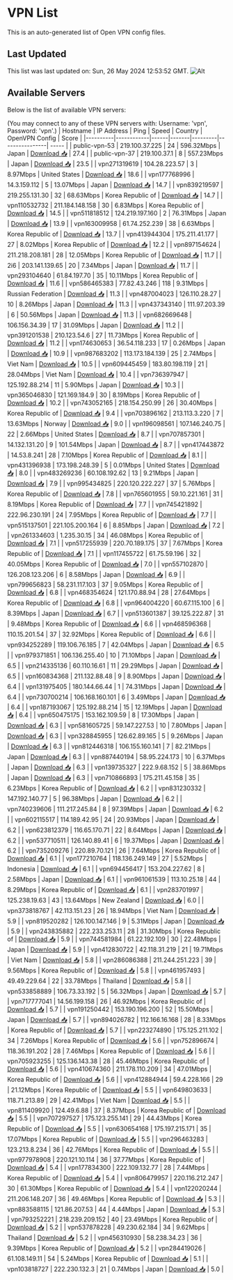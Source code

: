 # VPN List

This is an auto-generated list of Open VPN config files.

## Last Updated

This list was last updated on: Sun, 26 May 2024 12:53:52 GMT.
![Alt](https://repobeats.axiom.co/api/embed/186b98318ef1479477931607c1ad7d823f12451f.svg "Repobeats analytics image")

## Available Servers

Below is the list of available VPN servers:

(You may connect to any of these VPN servers with: Username: 'vpn', Password: 'vpn'.)
| Hostname | IP Address | Ping | Speed | Country | OpenVPN Config | Score |
|----------|------------|------|-------|---------|----------------| ----- |
| public-vpn-53 | 219.100.37.225 | 24 | 596.32Mbps | Japan | [Download 📥](./configs/server_0_JP.ovpn) | 27.4 |
| public-vpn-37 | 219.100.37.1 | 8 | 557.23Mbps | Japan | [Download 📥](./configs/server_1_JP.ovpn) | 23.5 |
| vpn271319619 | 104.28.223.57 | 3 | 8.97Mbps | United States | [Download 📥](./configs/server_2_US.ovpn) | 18.6 |
| vpn177768996 | 14.3.159.112 | 5 | 13.07Mbps | Japan | [Download 📥](./configs/server_3_JP.ovpn) | 14.7 |
| vpn839219597 | 219.255.131.30 | 32 | 68.63Mbps | Korea Republic of | [Download 📥](./configs/server_4_KR.ovpn) | 14.7 |
| vpn110532732 | 211.184.148.158 | 30 | 6.83Mbps | Korea Republic of | [Download 📥](./configs/server_5_KR.ovpn) | 14.5 |
| vpn511818512 | 124.219.197.160 | 2 | 76.31Mbps | Japan | [Download 📥](./configs/server_6_JP.ovpn) | 13.9 |
| vpn163009958 | 61.74.252.239 | 38 | 6.63Mbps | Korea Republic of | [Download 📥](./configs/server_7_KR.ovpn) | 13.7 |
| vpn413944304 | 175.211.41.177 | 27 | 8.02Mbps | Korea Republic of | [Download 📥](./configs/server_8_KR.ovpn) | 12.2 |
| vpn897154624 | 211.218.208.181 | 28 | 12.05Mbps | Korea Republic of | [Download 📥](./configs/server_9_KR.ovpn) | 11.7 |
| 2i6 | 203.141.139.65 | 20 | 7.34Mbps | Japan | [Download 📥](./configs/server_10_JP.ovpn) | 11.7 |
| vpn293104640 | 61.84.197.70 | 35 | 10.11Mbps | Korea Republic of | [Download 📥](./configs/server_11_KR.ovpn) | 11.6 |
| vpn586465383 | 77.82.43.246 | 118 | 9.31Mbps | Russian Federation | [Download 📥](./configs/server_12_RU.ovpn) | 11.3 |
| vpn487004023 | 126.110.28.27 | 10 | 8.26Mbps | Japan | [Download 📥](./configs/server_13_JP.ovpn) | 11.3 |
| vpn437343140 | 111.97.203.39 | 6 | 50.56Mbps | Japan | [Download 📥](./configs/server_14_JP.ovpn) | 11.3 |
| vpn682669648 | 106.156.34.39 | 17 | 31.09Mbps | Japan | [Download 📥](./configs/server_15_JP.ovpn) | 11.2 |
| vpn391201538 | 210.123.54.6 | 27 | 11.73Mbps | Korea Republic of | [Download 📥](./configs/server_16_KR.ovpn) | 11.2 |
| vpn174630653 | 36.54.118.233 | 17 | 0.26Mbps | Japan | [Download 📥](./configs/server_17_JP.ovpn) | 10.9 |
| vpn987683202 | 113.173.184.139 | 25 | 2.74Mbps | Viet Nam | [Download 📥](./configs/server_18_VN.ovpn) | 10.5 |
| vpn609445459 | 183.80.198.119 | 21 | 28.04Mbps | Viet Nam | [Download 📥](./configs/server_19_VN.ovpn) | 10.4 |
| vpn736397947 | 125.192.88.214 | 11 | 5.90Mbps | Japan | [Download 📥](./configs/server_20_JP.ovpn) | 10.3 |
| vpn365046830 | 121.169.184.9 | 30 | 8.19Mbps | Korea Republic of | [Download 📥](./configs/server_21_KR.ovpn) | 10.2 |
| vpn743052165 | 218.154.250.99 | 26 | 30.40Mbps | Korea Republic of | [Download 📥](./configs/server_22_KR.ovpn) | 9.4 |
| vpn703896162 | 213.113.3.220 | 7 | 13.63Mbps | Norway | [Download 📥](./configs/server_23_NO.ovpn) | 9.0 |
| vpn196098561 | 107.146.240.75 | 22 | 2.66Mbps | United States | [Download 📥](./configs/server_24_US.ovpn) | 8.7 |
| vpn707857301 | 14.132.131.20 | 9 | 101.54Mbps | Japan | [Download 📥](./configs/server_25_JP.ovpn) | 8.7 |
| vpn417443872 | 14.53.8.241 | 28 | 7.10Mbps | Korea Republic of | [Download 📥](./configs/server_26_KR.ovpn) | 8.1 |
| vpn431396938 | 173.198.248.39 | 5 | 0.01Mbps | United States | [Download 📥](./configs/server_27_US.ovpn) | 8.0 |
| vpn483269236 | 60.108.192.62 | 13 | 9.21Mbps | Japan | [Download 📥](./configs/server_28_JP.ovpn) | 7.9 |
| vpn995434825 | 220.120.222.227 | 37 | 5.76Mbps | Korea Republic of | [Download 📥](./configs/server_29_KR.ovpn) | 7.8 |
| vpn765601955 | 59.10.221.161 | 31 | 8.19Mbps | Korea Republic of | [Download 📥](./configs/server_30_KR.ovpn) | 7.7 |
| vpn745421892 | 222.96.230.191 | 24 | 7.95Mbps | Korea Republic of | [Download 📥](./configs/server_31_KR.ovpn) | 7.7 |
| vpn515137501 | 221.105.200.164 | 6 | 8.85Mbps | Japan | [Download 📥](./configs/server_32_JP.ovpn) | 7.2 |
| vpn261334603 | 1.235.30.15 | 34 | 46.08Mbps | Korea Republic of | [Download 📥](./configs/server_33_KR.ovpn) | 7.1 |
| vpn517255939 | 220.70.189.175 | 37 | 7.67Mbps | Korea Republic of | [Download 📥](./configs/server_34_KR.ovpn) | 7.1 |
| vpn117455722 | 61.75.59.196 | 32 | 40.05Mbps | Korea Republic of | [Download 📥](./configs/server_35_KR.ovpn) | 7.0 |
| vpn557102870 | 126.208.123.206 | 6 | 8.58Mbps | Japan | [Download 📥](./configs/server_36_JP.ovpn) | 6.9 |
| vpn799656823 | 58.231.117.103 | 37 | 9.05Mbps | Korea Republic of | [Download 📥](./configs/server_37_KR.ovpn) | 6.8 |
| vpn468354624 | 121.170.88.94 | 28 | 27.64Mbps | Korea Republic of | [Download 📥](./configs/server_38_KR.ovpn) | 6.8 |
| vpn964004220 | 60.67.115.100 | 6 | 8.39Mbps | Japan | [Download 📥](./configs/server_39_JP.ovpn) | 6.7 |
| vpn513601387 | 39.125.222.87 | 31 | 9.48Mbps | Korea Republic of | [Download 📥](./configs/server_40_KR.ovpn) | 6.6 |
| vpn468596368 | 110.15.201.54 | 37 | 32.92Mbps | Korea Republic of | [Download 📥](./configs/server_41_KR.ovpn) | 6.6 |
| vpn934252289 | 119.106.76.185 | 7 | 42.04Mbps | Japan | [Download 📥](./configs/server_42_JP.ovpn) | 6.5 |
| vpn979371851 | 106.136.255.40 | 10 | 71.10Mbps | Japan | [Download 📥](./configs/server_43_JP.ovpn) | 6.5 |
| vpn214335136 | 60.110.16.61 | 11 | 29.29Mbps | Japan | [Download 📥](./configs/server_44_JP.ovpn) | 6.5 |
| vpn160834368 | 211.132.88.48 | 9 | 8.90Mbps | Japan | [Download 📥](./configs/server_45_JP.ovpn) | 6.4 |
| vpn131975405 | 180.144.66.44 | 1 | 74.31Mbps | Japan | [Download 📥](./configs/server_46_JP.ovpn) | 6.4 |
| vpn730700214 | 106.168.160.101 | 6 | 3.49Mbps | Japan | [Download 📥](./configs/server_47_JP.ovpn) | 6.4 |
| vpn187193067 | 125.192.88.214 | 15 | 12.19Mbps | Japan | [Download 📥](./configs/server_48_JP.ovpn) | 6.4 |
| vpn650475175 | 153.162.109.59 | 8 | 17.30Mbps | Japan | [Download 📥](./configs/server_49_JP.ovpn) | 6.3 |
| vpn581605725 | 59.147.227.53 | 10 | 7.80Mbps | Japan | [Download 📥](./configs/server_50_JP.ovpn) | 6.3 |
| vpn328845955 | 126.62.89.165 | 5 | 9.26Mbps | Japan | [Download 📥](./configs/server_51_JP.ovpn) | 6.3 |
| vpn812446318 | 106.155.160.141 | 7 | 82.21Mbps | Japan | [Download 📥](./configs/server_52_JP.ovpn) | 6.3 |
| vpn887440194 | 58.95.224.173 | 10 | 6.37Mbps | Japan | [Download 📥](./configs/server_53_JP.ovpn) | 6.3 |
| vpn139735327 | 222.9.68.152 | 5 | 38.86Mbps | Japan | [Download 📥](./configs/server_54_JP.ovpn) | 6.3 |
| vpn710866893 | 175.211.45.158 | 35 | 6.23Mbps | Korea Republic of | [Download 📥](./configs/server_55_KR.ovpn) | 6.2 |
| vpn831230332 | 147.192.140.77 | 5 | 96.38Mbps | Japan | [Download 📥](./configs/server_56_JP.ovpn) | 6.2 |
| vpn740239606 | 111.217.245.84 | 8 | 97.39Mbps | Japan | [Download 📥](./configs/server_57_JP.ovpn) | 6.2 |
| vpn602115517 | 114.189.42.95 | 24 | 20.93Mbps | Japan | [Download 📥](./configs/server_58_JP.ovpn) | 6.2 |
| vpn623812379 | 116.65.170.71 | 22 | 8.64Mbps | Japan | [Download 📥](./configs/server_59_JP.ovpn) | 6.2 |
| vpn537710511 | 126.140.89.41 | 6 | 19.37Mbps | Japan | [Download 📥](./configs/server_60_JP.ovpn) | 6.2 |
| vpn735209276 | 220.89.70.121 | 26 | 7.64Mbps | Korea Republic of | [Download 📥](./configs/server_61_KR.ovpn) | 6.1 |
| vpn177210764 | 118.136.249.149 | 27 | 5.52Mbps | Indonesia | [Download 📥](./configs/server_62_ID.ovpn) | 6.1 |
| vpn694456417 | 153.204.227.62 | 8 | 2.58Mbps | Japan | [Download 📥](./configs/server_63_JP.ovpn) | 6.1 |
| vpn961061539 | 113.10.25.18 | 44 | 8.29Mbps | Korea Republic of | [Download 📥](./configs/server_64_KR.ovpn) | 6.1 |
| vpn283701997 | 125.238.19.63 | 43 | 13.64Mbps | New Zealand | [Download 📥](./configs/server_65_NZ.ovpn) | 6.0 |
| vpn373818767 | 42.113.151.23 | 26 | 18.94Mbps | Viet Nam | [Download 📥](./configs/server_66_VN.ovpn) | 5.9 |
| vpn819520282 | 126.100.147.146 | 9 | 5.31Mbps | Japan | [Download 📥](./configs/server_67_JP.ovpn) | 5.9 |
| vpn243835882 | 222.233.253.11 | 28 | 31.30Mbps | Korea Republic of | [Download 📥](./configs/server_68_KR.ovpn) | 5.9 |
| vpn744581984 | 61.22.192.109 | 30 | 22.48Mbps | Japan | [Download 📥](./configs/server_69_JP.ovpn) | 5.9 |
| vpn412830722 | 42.118.31.219 | 21 | 19.71Mbps | Viet Nam | [Download 📥](./configs/server_70_VN.ovpn) | 5.8 |
| vpn286086388 | 211.244.251.223 | 39 | 9.56Mbps | Korea Republic of | [Download 📥](./configs/server_71_KR.ovpn) | 5.8 |
| vpn461957493 | 49.49.229.64 | 22 | 33.78Mbps | Thailand | [Download 📥](./configs/server_72_TH.ovpn) | 5.8 |
| vpn533858889 | 106.73.33.192 | 5 | 56.32Mbps | Japan | [Download 📥](./configs/server_73_JP.ovpn) | 5.7 |
| vpn717777041 | 14.56.199.158 | 26 | 46.92Mbps | Korea Republic of | [Download 📥](./configs/server_74_KR.ovpn) | 5.7 |
| vpn191250442 | 153.190.196.200 | 52 | 15.50Mbps | Japan | [Download 📥](./configs/server_75_JP.ovpn) | 5.7 |
| vpn894026782 | 112.166.16.168 | 28 | 8.33Mbps | Korea Republic of | [Download 📥](./configs/server_76_KR.ovpn) | 5.7 |
| vpn223274890 | 175.125.211.102 | 34 | 7.26Mbps | Korea Republic of | [Download 📥](./configs/server_77_KR.ovpn) | 5.6 |
| vpn752896674 | 118.36.191.202 | 28 | 7.46Mbps | Korea Republic of | [Download 📥](./configs/server_78_KR.ovpn) | 5.6 |
| vpn705923255 | 125.136.143.38 | 28 | 45.46Mbps | Korea Republic of | [Download 📥](./configs/server_79_KR.ovpn) | 5.6 |
| vpn410674360 | 211.178.110.209 | 34 | 47.01Mbps | Korea Republic of | [Download 📥](./configs/server_80_KR.ovpn) | 5.6 |
| vpn412884944 | 59.4.228.166 | 29 | 21.12Mbps | Korea Republic of | [Download 📥](./configs/server_81_KR.ovpn) | 5.5 |
| vpn649803633 | 118.71.213.89 | 29 | 42.41Mbps | Viet Nam | [Download 📥](./configs/server_82_VN.ovpn) | 5.5 |
| vpn811409920 | 124.49.6.88 | 37 | 8.37Mbps | Korea Republic of | [Download 📥](./configs/server_83_KR.ovpn) | 5.5 |
| vpn707297527 | 175.123.255.141 | 29 | 44.43Mbps | Korea Republic of | [Download 📥](./configs/server_84_KR.ovpn) | 5.5 |
| vpn630654168 | 175.197.215.171 | 35 | 17.07Mbps | Korea Republic of | [Download 📥](./configs/server_85_KR.ovpn) | 5.5 |
| vpn296463283 | 123.213.8.234 | 36 | 42.76Mbps | Korea Republic of | [Download 📥](./configs/server_86_KR.ovpn) | 5.5 |
| vpn977978908 | 220.121.10.114 | 36 | 37.77Mbps | Korea Republic of | [Download 📥](./configs/server_87_KR.ovpn) | 5.4 |
| vpn177834300 | 222.109.132.77 | 28 | 7.44Mbps | Korea Republic of | [Download 📥](./configs/server_88_KR.ovpn) | 5.4 |
| vpn806479957 | 220.116.212.247 | 30 | 61.30Mbps | Korea Republic of | [Download 📥](./configs/server_89_KR.ovpn) | 5.4 |
| vpn122020244 | 211.206.148.207 | 36 | 49.46Mbps | Korea Republic of | [Download 📥](./configs/server_90_KR.ovpn) | 5.3 |
| vpn883588115 | 121.86.207.53 | 44 | 4.44Mbps | Japan | [Download 📥](./configs/server_91_JP.ovpn) | 5.3 |
| vpn793252221 | 218.239.209.152 | 40 | 23.49Mbps | Korea Republic of | [Download 📥](./configs/server_92_KR.ovpn) | 5.2 |
| vpn537878228 | 49.230.62.184 | 34 | 9.62Mbps | Thailand | [Download 📥](./configs/server_93_TH.ovpn) | 5.2 |
| vpn456310930 | 58.238.34.23 | 36 | 9.39Mbps | Korea Republic of | [Download 📥](./configs/server_94_KR.ovpn) | 5.2 |
| vpn284419026 | 61.108.149.11 | 54 | 5.24Mbps | Korea Republic of | [Download 📥](./configs/server_95_KR.ovpn) | 5.1 |
| vpn103818727 | 222.230.132.3 | 21 | 0.74Mbps | Japan | [Download 📥](./configs/server_96_JP.ovpn) | 5.0 |
